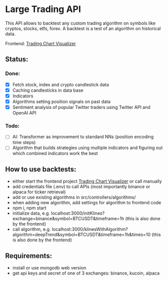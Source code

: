 # Large Trading API
This API allows to backtest any custom trading algorithm on symbols like cryptos, stocks, etfs, forex.
A backtest is a test of an algorithm on historical data.

Frontend: [Trading Chart Visualizer](https://github.com/janv93/trading-chart-visualizer)

## Status:

### Done:

- [x] Fetch stock, index and crypto candlestick data
- [x] Caching candlesticks in data base
- [x] Indicators
- [x] Algorithms setting position signals on past data
- [x] Sentiment analysis of popular Twitter traders using Twitter API and OpenAI API

### Todo:

- [ ] AI: Transformer as improvement to standard NNs (position encoding time steps)
- [ ] Algorithm that builds strategies using multiple indicators and figuring out which combined indicators work the best

## How to use backtests:

- either start the frontend project [Trading Chart Visualizer](https://github.com/janv93/trading-chart-visualizer) or call manually
- add credentials file (.env) to call APIs (most importantly binance or alpaca for ticker retrieval)
- add or use existing algorithms in src/controllers/algorithms/
- when adding new algorithm, add settings for algorithm to frontend code
- npm i, npm start
- initialize data, e.g. localhost:3000/initKlines?exchange=binance&symbol=BTCUSDT&timeframe=1h (this is also done by the frontend)
- call algorithm, e.g. localhost:3000/klinesWithAlgorithm?algorithm=deepTrend&symbol=BTCUSDT&timeframe=1h&times=10 (this is also done by the frontend)

## Requirements:

- install or use mongodb web version
- get api keys and secret of one of 3 exchanges: binance, kucoin, alpaca
